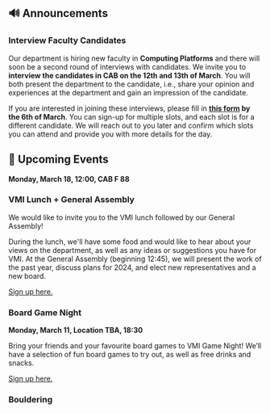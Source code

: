 ## 🔊 Announcements

### Interview Faculty Candidates

Our department is hiring new faculty in **Computing Platforms** and there will soon be a second round of interviews with candidates.
We invite you to **interview the candidates in CAB on the 12th and 13th of March**.
You will both present the department to the candidate, i.e., share your opinion and experiences at the department and gain an impression of the candidate.

If you are interested in joining these interviews, please fill in **[this form](https://docs.google.com/forms/d/e/1FAIpQLScEKHnWMhR7iqFXa-49Vk_G4rfgm6Vihr8CrWtBY11rW3Zibw/viewform?usp=sf_link) by the 6th of March**.
You can sign-up for multiple slots, and each slot is for a different candidate.
We will reach out to you later and confirm which slots you can attend and provide you with more details for the day.

## 📅 Upcoming Events

**Monday, March 18, 12:00, CAB F 88**

### VMI Lunch + General Assembly

We would like to invite you to the VMI lunch followed by our General Assembly!

During the lunch, we'll have some food and would like to hear about your views on the department, as well as any ideas or suggestions you have for VMI. At the General Assembly (beginning 12:45), we will present the work of the past year, discuss plans for 2024, and elect new representatives and a new board.

[Sign up here.](https://forms.gle/hnRhepiPjo9HQo2HA)

### Board Game Night

**Monday, March 11, Location TBA, 18:30**

Bring your friends and your favourite board games to VMI Game Night! We’ll have a selection of fun board games to try out, as well as free drinks and snacks.

[Sign up here.](https://forms.gle/Dr6k4RGwvUcrm4xp8)

### Bouldering
